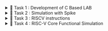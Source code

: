 <details>
  <summary>📜 Task 1 : Development of C Based LAB </summary>

![C Code compiled on gcc Compiler](https://github.com/user-attachments/assets/bd8429ec-23df-4fa4-9ca7-788d9e5befa7)

![C Code compiled on riscv gcc Compiler](https://github.com/user-attachments/assets/8d30a9e8-ff7f-4d84-88ce-7f7bf6364a15)

![Cat command for Code Display](https://github.com/user-attachments/assets/f08ed42c-ec33-487b-ada5-56fcca0de43e)

![Objdump using -O1 format](https://github.com/user-attachments/assets/de0dfade-b114-4417-a3c5-ca6e793e1961)

![Objdump using -Ofast format](https://github.com/user-attachments/assets/4a0f67a8-af2b-436a-91a5-c1b3fab28aa5)
</details>

<details>
  <summary>📜 Task 2 : Simulation with Spike </summary>

![Debugging in -O1](https://github.com/user-attachments/assets/ff05cc31-cb15-4532-bff6-a316e5f23cc1)

![Debugging in Ofast](https://github.com/user-attachments/assets/7cb3355e-e048-4d71-b4ee-3cf634b47b2c)

![Objdump in -O1 Format](https://github.com/user-attachments/assets/4552d0c2-eedc-4b80-a6e0-a9b534cdb5ca)

![objdump in -Ofast](https://github.com/user-attachments/assets/75e01393-ff8c-4d51-9a07-86361e636014)

![Spike Simulation](https://github.com/user-attachments/assets/bc55c580-9bf2-45f5-be19-8a8468126369)
</details>

<details>
  <summary>📜 Task 3 : RISCV instructions </summary>

![Objdump in -O1 Format](https://github.com/user-attachments/assets/82cfea2b-41b0-40d6-a244-d321eb30b4d4)


## 1. addi sp, sp, -16
Opcode(ADDI): 0010011  
Immediate: -16 = 1111111111110000 (12 bits)  
Registers: sp(rd) = 00010, sp(rs1) = 00010  

| imm[11:0]       | rs1    | funct3 | rd    | opcode  |
|------------------|--------|--------|-------|---------|
| 111111000000    | 00010  | 000    | 00010 | 0010011 |
---

## 2. sd ra, 8(sp)
Opcode(SD): 0100111  
Immediate: 8 (split into two parts: imm[11:5] and imm[4:0])  
Registers: rs1 = sp = 00010, rs2 = ra = 00001  

| imm[11:5] | rs2   | rs1   | funct3 | imm[4:0] | opcode  |
|-----------|-------|-------|--------|----------|---------|
| 0000000   | 00001 | 00010  | 011    | 01000    | 0100111 |
---

## 3. li a5, 100
Opcode(ADDI): 0010011  
Immediate: 100 = 00000001100100  
Registers: rd = a5 = 01010, rs1 = x0 = 00000  

| imm[11:0]     | rs1   | funct3 | rd    | opcode  |
|---------------|-------|--------|-------|---------|
| 00001100100   | 00000 | 000    | 01010 | 0010011 |
---

## 4. addiw a5, a5, -1
Opcode(ADDIW): 0011011  
Registers: rd = a5 = 01010, rs1 = a5 = 01010  
Immediate: -1 = 111111111111 (sign-extended 12-bit value)  

| imm[11:0]     | rs1   | funct3 | rd    | opcode  |
|---------------|-------|--------|-------|---------|
| 111111111111  | 01010 | 000    | 01010 | 0011011 |
---

## 5. bnez a5, 10190
Opcode(BNE): 1100011  
Registers: rs1 = a5 = 01010, rs2 = x0 = 00000  
Immediate: Offset (branch) = 10190  

| imm[12|10:5] | rs2   | rs1   | funct3 | imm[4:1|11] | opcode  |
|--------------|-------|-------|--------|------------|---------|
| 101001       | 00000 | 01010 | 001    | 101010     | 1100011 |
---

## 6. li a2, 1830
Opcode(ADDI): 0010011  
Immediate: 1830 = 0001110010110  
Registers: rd = a2 = 00010, rs1 = x0 = 00000  

| imm[11:0]      | rs1   | funct3 | rd    | opcode  |
|-----------------|-------|--------|-------|---------|
| 000111001011   | 00000 | 000    | 00010 | 0010011 |
---

## 7. lui a0, 0x21
Opcode(LUI): 0110111  
Immediate (0x21 << 12): 000000100001  
Register (rd): a0 = 00010  

| imm[31:12]      | rd      | opcode  |
|------------------|---------|---------|
| 000000100001     | 00010   | 0110111 |
---

## 8. jal ra, 10414
Opcode(JAL): 1101111  
Immediate: 10414  
Register (rd): ra = 00001  

| imm[20] | imm[10:1] | imm[11] | imm[19:12] | rd    | opcode  |
|---------|-----------|---------|------------|-------|---------|
|   0     |0101000101 |    0    |  10010100  | 00001 | 1101111 |
---

## 9. li a0, 0
Opcode(ADDI): 0010011  
Immediate: 0  
Registers: rd = a0 = 00010, rs1 = x0 = 00000  

| imm[11:0]     | rs1   | funct3 | rd    | opcode  |
|---------------|-------|--------|-------|---------|
| 000000000000  | 00000 | 000    | 00010 | 0010011 |
---

## 10. ld ra, 8(sp)
Opcode(LD): 0000011  
Immediate: 8  
Registers: rd = ra = 00001, rs1 = sp = 00010  

| imm[11:0]      | rs1   | funct3 | rd    | opcode  |
|-----------------|-------|--------|-------|---------|
| 000000001000    | 00010 | 011    | 00001 | 0000011 |
---

## 11. addi sp, sp, 16
Opcode(ADDI): 0010011  
Immediate: 16 = 000000010000  
Registers: sp(rd) = 00010, sp(rs1) = 00010  

| imm[11:0]      | rs1   | funct3 | rd    | opcode  |
|-----------------|-------|--------|-------|---------|
| 000000010000    | 00010 | 000    | 00010 | 0010011 |
---

## 12. ret
Opcode(JALR): 1100111  
Immediate: 0  
Registers: rd = x0 = 00000, rs1 = ra = 00001  

| imm[11:0]     | rs1   | funct3 | rd    | opcode  |
|---------------|-------|--------|-------|---------|
| 000000000000  | 00001 | 000    | 00000 | 1100111 |
---

## 13. mv a1, a0
Opcode(ADDI): 0010011  
Immediate: 0  
Registers: rd = a1 = 00011, rs1 = a0 = 00010  

| imm[11:0]     | rs1   | funct3 | rd    | opcode  |
|---------------|-------|--------|-------|---------|
| 000000000000  | 00010 | 000    | 00011 | 0010011 |
---

## 14. li a3, 0
Opcode(ADDI): 0010011  
Immediate: 0  
Registers: rd = a3 = 00111, rs1 = x0 = 00000  

| imm[11:0]     | rs1   | funct3 | rd    | opcode  |
|---------------|-------|--------|-------|---------|
| 000000000000  | 00000 | 000    | 00111 | 0010011 |
---

## 15. li a0, 0
Opcode(ADDI): 0010011  
Immediate: 0  
Registers: rd = a0 = 00010, rs1 = x0 = 00000  

| imm[11:0]     | rs1   | funct3 | rd    | opcode  |
|---------------|-------|--------|-------|---------|
| 000000000000  | 00000 | 000    | 00010 | 0010011 |
---
tions.md…]()
</details>

<details>
  <summary>📜 Task 4 : RISC-V Core Functional Simulation
  </summary> Run the command as follows :
1. Installing iverilog and gtkwave
  
   Open your terminal and type the following to install 
   iverilog and GTKWave

    sudo apt install iverilog
    sudo apt install gtkwave
2. To run and simulate the verilog code
   
   iverilog -o iiitb_rv32i iiitb_rv32i.v iiitb_rv32i_tb.v
   ./iiitb_rv32i

3. To see the simulation waveform in GTKWave
   
    gtkwave iiitb_rv32i.vcd
   
![terminalinstructions](https://github.com/user-attachments/assets/dfb8947f-cea8-4fc5-a9f9-7946365be2dc)

32-bits instruction

![instructions](https://github.com/user-attachments/assets/dc8821ed-a8c7-464d-8f2d-1abdce3ecc77)

1. add r6,r1,r2
![add](https://github.com/user-attachments/assets/f3aa4dc6-1e62-40a6-9db6-10aea5ae7ab2)

2. and r8,r1,r3
![and](https://github.com/user-attachments/assets/5dc78647-5430-41ff-b4d0-95059f9f65e7)
   
3. beq r0,r0,r15
![beq](https://github.com/user-attachments/assets/437e502e-ab45-4e3f-9846-acc20cf1a0ee)

4. xor r10,r1,r4
![xor](https://github.com/user-attachments/assets/d9b45186-0549-481c-9657-ea59c682da2e)

5. sub r7,r1,r2
![sub1](https://github.com/user-attachments/assets/c22924cb-3e9b-4a33-9776-11631a6b74aa)

6. slt r11,r2,r4
![slt](https://github.com/user-attachments/assets/5f1cf316-8bd2-45d9-802d-fa7a3e855e64)

7. or r9,r2,r5
![or](https://github.com/user-attachments/assets/586fd6ed-238f-4d27-8590-c6721efb70b7)

8. addi r12,r4,5
![addi](https://github.com/user-attachments/assets/d7c794c3-0453-4ec0-a860-11e593029115)

waveforms
![waveforms](https://github.com/user-attachments/assets/b37e106d-f853-4a04-99e8-420fa8d44038)

<details>
  <summary>📜 Task 5 : Project Overview  </summary>

1. Circuit Diagram
   ![Circuit Diagram](https://github.com/user-attachments/assets/0bcb1d67-c8bc-47cd-8735-87b48a8893a8)

2. Components Required

   Microcontroller – VSDsquadron mini

   LEDs (at least 4) – To represent binary values and parity

   Resistors (~220Ω for LEDs)

   Push Buttons (3) – To simulate binary input (Here I 
   simulated switch Manually)

   Breadboard – For easy circuit assembly

   Jumper Wires – For connections

3. Table for pin connections
   ![Table for pin connections](https://github.com/user-attachments/assets/e891b009-6031-4323-b64e-954a7a6a5782)

4. Example scenario
   ![Table for pin connections](https://github.com/user-attachments/assets/7261159b-6417-4f1f-a894-42e956460cd3)

5. Overview of application

A parity checker is a logic circuit used to detect errors in transmitted data. It verifies the correctness of the received data by analyzing the parity bit, which is an extra bit added to the original data to ensure the total number of 1s is either even or odd.

There are two main types of parity checkers: even parity checkers and odd parity checkers. An even parity checker counts the number of 1s in the received data and ensures that the total number of 1s is even, including the parity bit. If the count is odd, it indicates an error.
Conversely, an odd parity checker ensures that the total number of 1s is odd. If the count is even, it indicates an error.

In My project, LEDs represent binary data, and a 4th LED indicates the parity (error detection).

🔹 How It Works?
-Three LEDs (PC0, PC1, PC2) Represent a 3-Bit Binary Number

-Each LED ON = 1, OFF = 0

-The combination of ON/OFF states forms a 3-bit binary input
 User Inputs Data by Connecting PC4, PC5, PC6 to VCC (1) or GND (0)

-If an input pin is left open, an internal pull-down resistor ensures it is read as 0

-When connected to VCC, it is read as 1 The System Computes Parity

-Even Parity: If the number of 1s in the binary input is even, the parity LED (PC3) remains OFF (0)
Odd Parity: If the number of 1s is odd, the parity LED (PC3) turns ON (1) Detecting Errors

-If the expected parity and computed parity do not match, it indicates a possible error.
This is a simple error detection mechanism used in communication systems.

</details>

<details>
  <summary>📜 Task 6 : Demonstration of the project and code </summary>

Demonstration 


https://github.com/user-attachments/assets/ed8fd65d-bbe1-425a-b54c-f8d2cf17492d


Code 

#include <ch32v00x.h>
#include <debug.h>

#define LED_0 GPIO_Pin_0  // PC0
#define LED_1 GPIO_Pin_1  // PC1
#define LED_2 GPIO_Pin_2  // PC2
#define PARITY_LED GPIO_Pin_3 // PC3 (Parity indicator)

#define INPUT_0 GPIO_Pin_4  // PC4
#define INPUT_1 GPIO_Pin_5  // PC5
#define INPUT_2 GPIO_Pin_6  // PC6

void GPIO_Config(void);
int compute_parity(int num);

int main(void)
{
    SystemCoreClockUpdate();
    Delay_Init();
    GPIO_Config();

    while (1)
    {
        // Read input states (PC4, PC5, PC6)
        int b0 = GPIO_ReadInputDataBit(GPIOC, INPUT_0);
        int b1 = GPIO_ReadInputDataBit(GPIOC, INPUT_1);
        int b2 = GPIO_ReadInputDataBit(GPIOC, INPUT_2);

        // Update LEDs based on input
        GPIO_WriteBit(GPIOC, LED_0, b0 ? Bit_SET : Bit_RESET);
        GPIO_WriteBit(GPIOC, LED_1, b1 ? Bit_SET : Bit_RESET);
        GPIO_WriteBit(GPIOC, LED_2, b2 ? Bit_SET : Bit_RESET);

        // Compute parity and update parity LED
        int parity = compute_parity(b0 + (b1 << 1) + (b2 << 2));
        GPIO_WriteBit(GPIOC, PARITY_LED, parity ? Bit_SET : Bit_RESET);
    }
}

// Configure GPIO for Inputs and Outputs
void GPIO_Config(void)
{
    GPIO_InitTypeDef GPIO_InitStructure = {0};

    // Enable GPIOC clock
    RCC_APB2PeriphClockCmd(RCC_APB2Periph_GPIOC, ENABLE);

    // Configure PC0, PC1, PC2, PC3 as Output (LEDs)
    GPIO_InitStructure.GPIO_Pin = LED_0 | LED_1 | LED_2 | PARITY_LED;
    GPIO_InitStructure.GPIO_Mode = GPIO_Mode_Out_PP;
    GPIO_InitStructure.GPIO_Speed = GPIO_Speed_50MHz;
    GPIO_Init(GPIOC, &GPIO_InitStructure);

    // Configure PC4, PC5, PC6 as Input with Pull-Down Resistors
    GPIO_InitStructure.GPIO_Pin = INPUT_0 | INPUT_1 | INPUT_2;
    GPIO_InitStructure.GPIO_Mode = GPIO_Mode_IPD; // Pull-down
    GPIO_Init(GPIOC, &GPIO_InitStructure);
}

// Compute Parity (Odd = 1, Even = 0)
int compute_parity(int num)
{
    int count = 0;
    for (int i = 0; i < 3; i++)
    {
        if (num & (1 << i))
            count++;
    }
    return count % 2;
}

</details>


































































